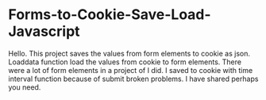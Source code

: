 # Forms-to-Cookie-Save-Load-Javascript
Hello. 
This project saves the values from form elements to cookie as json.
Loaddata function load the values from cookie to form elements. 
There were a lot of form elements in a project of I did. 
I saved to cookie with time interval function because of submit broken problems. I have shared perhaps you need. 
